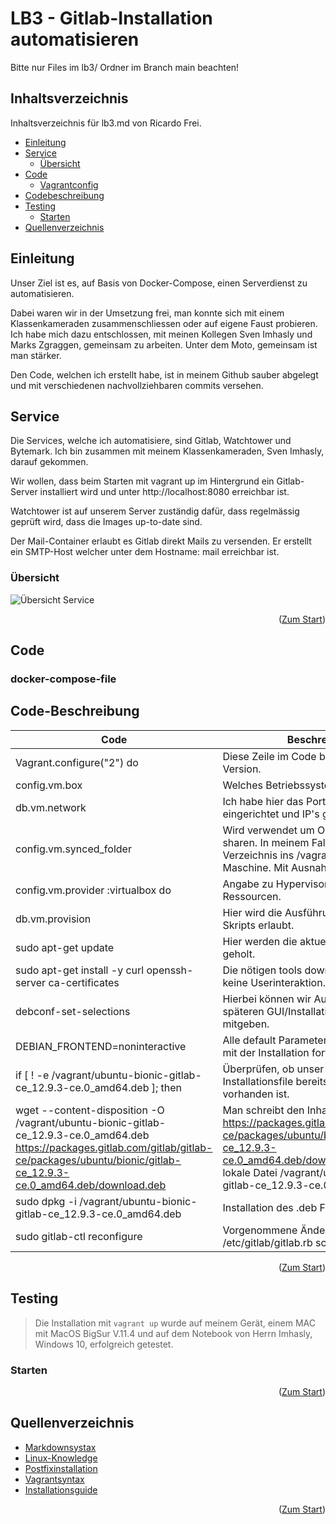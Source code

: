 <div id="top"></div>

# LB3 - Gitlab-Installation automatisieren
Bitte nur Files im lb3/ Ordner im Branch main beachten!

## Inhaltsverzeichnis

Inhaltsverzeichnis für lb3.md von Ricardo Frei.

- [Einleitung](#Einleitung)
- [Service](#Service)
  - [Übersicht](#Übersicht)
- [Code](#Code)
  - [Vagrantconfig](#docker-compose-file)
- [Codebeschreibung](#code-beschreibung)
- [Testing](#testing)
	- [Starten](#Starten)
- [Quellenverzeichnis](#Quellenverzeichnis)

## Einleitung
Unser Ziel ist es, auf Basis von Docker-Compose, einen Serverdienst zu automatisieren. 

Dabei waren wir in der Umsetzung frei, man konnte sich mit einem Klassenkameraden zusammenschliessen oder auf eigene Faust probieren. Ich habe mich dazu entschlossen, mit meinen Kollegen Sven Imhasly und Marks Zgraggen, gemeinsam zu arbeiten. Unter dem Moto, gemeinsam ist man stärker.

Den Code, welchen ich erstellt habe, ist in meinem Github sauber abgelegt und mit verschiedenen nachvollziehbaren commits versehen.

## Service
Die Services, welche ich automatisiere, sind Gitlab, Watchtower und Bytemark. Ich bin zusammen mit meinem Klassenkameraden, Sven Imhasly, darauf gekommen.

Wir wollen, dass beim Starten mit vagrant up im Hintergrund ein Gitlab-Server installiert wird und unter http://localhost:8080 erreichbar ist. 

Watchtower ist auf unserem Server zuständig dafür, dass regelmässig geprüft wird, dass die Images up-to-date sind. 

Der Mail-Container erlaubt es Gitlab direkt Mails zu versenden. Er erstellt ein SMTP-Host welcher unter dem Hostname: mail erreichbar ist. 

### Übersicht
![Übersicht Service](https://github.com/ricardofrei/M300_Services/blob/main/U%CC%88bersicht-Service_M300.png)

<p align="right">(<a href="#top">Zum Start</a>)</p>

## Code
### docker-compose-file

## Code-Beschreibung

| Code| Beschreibung|
| --------------| -----------------|
| Vagrant.configure("2") do  | Diese Zeile im Code beschreibt die API Version. |
| config.vm.box | Welches Betriebssystem wird installiert. |
| db.vm.network | Ich habe hier das Portforwarding eingerichtet und IP's gesetzt. |
| config.vm.synced_folder | Wird verwendet um Ordner in die VM zu sharen. In meinem Fall: Das aktuelle Verzeichnis ins /vagrant auf der Linux Maschine. Mit Ausnahme von .git/ |
| config.vm.provider :virtualbox do | Angabe zu Hypervisor und zugewiesenen Ressourcen. |
| db.vm.provision | Hier wird die Ausführung eines Shell-Skripts erlaubt. |
| sudo apt-get update | Hier werden die aktuellsten Pakete für geholt. |
| sudo apt-get install -y curl openssh-server ca-certificates | Die nötigen tools downloaden. -y für keine Userinteraktion. |
| debconf-set-selections | Hierbei können wir Auswahlen für im späteren GUI/Installationsfenster mitgeben. |
| DEBIAN_FRONTEND=noninteractive | Alle default Parameter aktzeptieren und mit der Installation fortfahren. |
| if [ ! -e /vagrant/ubuntu-bionic-gitlab-ce_12.9.3-ce.0_amd64.deb ]; then | Überprüfen, ob unser Gitlab-Installationsfile bereits auf dem Gerät vorhanden ist. |
| wget --content-disposition -O /vagrant/ubuntu-bionic-gitlab-ce_12.9.3-ce.0_amd64.deb https://packages.gitlab.com/gitlab/gitlab-ce/packages/ubuntu/bionic/gitlab-ce_12.9.3-ce.0_amd64.deb/download.deb | Man schreibt den Inhalt von https://packages.gitlab.com/gitlab/gitlab-ce/packages/ubuntu/bionic/gitlab-ce_12.9.3-ce.0_amd64.deb/download.deb in die lokale Datei /vagrant/ubuntu-bionic-gitlab-ce_12.9.3-ce.0_amd64.deb. |
| sudo dpkg -i /vagrant/ubuntu-bionic-gitlab-ce_12.9.3-ce.0_amd64.deb | Installation des .deb Files|
| sudo gitlab-ctl reconfigure | Vorgenommene Änderungen ins  /etc/gitlab/gitlab.rb schreiben |

<p align="right">(<a href="#top">Zum Start</a>)</p>

## Testing
> Die Installation mit `vagrant up` wurde auf meinem Gerät, einem MAC mit MacOS BigSur V.11.4 und auf dem Notebook von Herrn Imhasly, Windows 10, erfolgreich getestet. 

### Starten


<p align="right">(<a href="#top">Zum Start</a>)</p>

## Quellenverzeichnis

- [Markdownsystax](https://github.com/othneildrew/Best-README-Template/blob/master/README.md) 
- [Linux-Knowledge](https://wiki.ubuntuusers.de)
- [Postfixinstallation](https://www.digitalocean.com/community/tutorials/how-to-install-and-configure-postfix-on-ubuntu-20-04-de)
- [Vagrantsyntax](https://www.vagrantup.com/docs) 
- [Installationsguide](https://github.com/grafxflow/gitlab-ce-vagrant-ubuntu-18.04) 

<p align="right">(<a href="#top">Zum Start</a>)</p>
